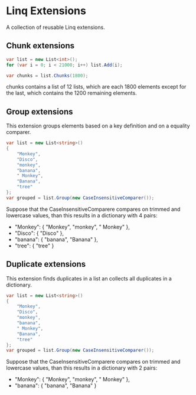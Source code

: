# Linq Extensions
A collection of reusable Linq extensions.
 
## Chunk extensions

``` C#
var list = new List<int>();
for (var i = 0; i < 21000; i++) list.Add(i);

var chunks = list.Chunks(1800);
```
chunks contains a list of 12 lists, which are
each 1800 elements except for the last, which
contains the 1200 remaining elements.

## Group extensions
This extension groups elements based on a key
definition and on a equality comparer.

``` C#
var list = new List<string>()
{
    "Monkey",
    "Disco",
    "monkey",
    "banana",
    " Monkey",
    "Banana",
    "tree"
};
var grouped = list.Group(new CaseInsensitiveComparer());
```
Suppose that the CaseInsensitiveComparere compares on trimmed
and lowercase values, than this results in a dictionary with
4 pairs:
  - "Monkey": { "Monkey", "monkey", " Monkey" },
  - "Disco": { "Disco" },
  - "banana": { "banana", "Banana" },
  - "tree": { "tree" }

## Duplicate extensions
This extension finds duplicates in a list an collects
all duplicates in a dictionary.

``` C#
var list = new List<string>()
{
    "Monkey",
    "Disco",
    "monkey",
    "banana",
    " Monkey",
    "Banana",
    "tree"
};
var grouped = list.Group(new CaseInsensitiveComparer());
```
Suppose that the CaseInsensitiveComparere compares on trimmed
and lowercase values, than this results in a dictionary with
2 pairs:
- "Monkey": { "Monkey", "monkey", " Monkey" },
- "banana": { "banana", "Banana" }


